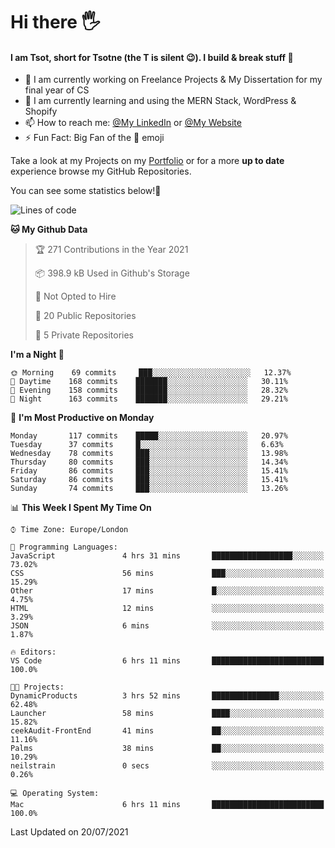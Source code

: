 # Hi there :raised_hand_with_fingers_splayed:
#### I am Tsot, short for Tsotne (the T is silent :wink:). I build & break stuff :space_invader:
- :telescope: I am currently working on Freelance Projects & My Dissertation for my final year of CS
- :seedling: I am currently learning and using the MERN Stack, WordPress & Shopify
- :mailbox: How to reach me: [@My LinkedIn](https://www.linkedin.com/in/tsotne-gvadzabia/) or [@My Website](https://tsotnegvadzabia.me/contact)
- :zap: Fun Fact: Big Fan of the :space_invader: emoji

Take a look at my Projects on my [Portfolio](https://tsotnegvadzabia.me/) or for a more **up to date** experience browse my GitHub Repositories.

You can see some statistics below!:space_invader:
<!--START_SECTION:waka-->
![Lines of code](https://img.shields.io/badge/From%20Hello%20World%20I%27ve%20Written-3.5%20million%20lines%20of%20code-blue)

**🐱 My Github Data** 

> 🏆 271 Contributions in the Year 2021
 > 
> 📦 398.9 kB Used in Github's Storage 
 > 
> 🚫 Not Opted to Hire
 > 
> 📜 20 Public Repositories 
 > 
> 🔑 5 Private Repositories  
 > 
**I'm a Night 🦉** 

```text
🌞 Morning    69 commits     ███░░░░░░░░░░░░░░░░░░░░░░   12.37% 
🌆 Daytime    168 commits    ███████░░░░░░░░░░░░░░░░░░   30.11% 
🌃 Evening    158 commits    ███████░░░░░░░░░░░░░░░░░░   28.32% 
🌙 Night      163 commits    ███████░░░░░░░░░░░░░░░░░░   29.21%

```
📅 **I'm Most Productive on Monday** 

```text
Monday       117 commits    █████░░░░░░░░░░░░░░░░░░░░   20.97% 
Tuesday      37 commits     █░░░░░░░░░░░░░░░░░░░░░░░░   6.63% 
Wednesday    78 commits     ███░░░░░░░░░░░░░░░░░░░░░░   13.98% 
Thursday     80 commits     ███░░░░░░░░░░░░░░░░░░░░░░   14.34% 
Friday       86 commits     ███░░░░░░░░░░░░░░░░░░░░░░   15.41% 
Saturday     86 commits     ███░░░░░░░░░░░░░░░░░░░░░░   15.41% 
Sunday       74 commits     ███░░░░░░░░░░░░░░░░░░░░░░   13.26%

```


📊 **This Week I Spent My Time On** 

```text
⌚︎ Time Zone: Europe/London

💬 Programming Languages: 
JavaScript               4 hrs 31 mins       ██████████████████░░░░░░░   73.02% 
CSS                      56 mins             ███░░░░░░░░░░░░░░░░░░░░░░   15.29% 
Other                    17 mins             █░░░░░░░░░░░░░░░░░░░░░░░░   4.75% 
HTML                     12 mins             ░░░░░░░░░░░░░░░░░░░░░░░░░   3.29% 
JSON                     6 mins              ░░░░░░░░░░░░░░░░░░░░░░░░░   1.87%

🔥 Editors: 
VS Code                  6 hrs 11 mins       █████████████████████████   100.0%

🐱‍💻 Projects: 
DynamicProducts          3 hrs 52 mins       ███████████████░░░░░░░░░░   62.48% 
Launcher                 58 mins             ████░░░░░░░░░░░░░░░░░░░░░   15.82% 
ceekAudit-FrontEnd       41 mins             ██░░░░░░░░░░░░░░░░░░░░░░░   11.16% 
Palms                    38 mins             ██░░░░░░░░░░░░░░░░░░░░░░░   10.29% 
neilstrain               0 secs              ░░░░░░░░░░░░░░░░░░░░░░░░░   0.26%

💻 Operating System: 
Mac                      6 hrs 11 mins       █████████████████████████   100.0%

```


 Last Updated on 20/07/2021
<!--END_SECTION:waka-->

